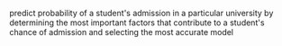 predict probability of a student's admission in a particular university by determining the most important factors that contribute to a student's chance of admission and selecting the most accurate model